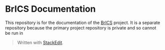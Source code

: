 
# BrICS Documentation

This repository is for the documentation of the [BrICS](https://github.com/sgurbani/brics) project. It is a separate repository because the primary project repository is private and so cannot be run in 

> Written with [StackEdit](https://stackedit.io/).
<!--stackedit_data:
eyJoaXN0b3J5IjpbLTExOTkyNTg5NDFdfQ==
-->